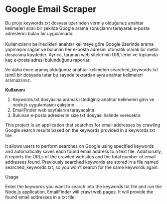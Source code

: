 # Google Email Scraper

Bu proje keywords.txt dosyası üzerinden vermiş olduğunuz anahtar kelimeleri sıralı bir şekilde Google arama sonuçlarını tarayarak e-posta adreslerini bulan bir uygulamadır. 
<br/>
<br/>
Kullanıcıların belirledikleri anahtar kelimeye göre Google üzerinde arama yapmasını sağlar ve bulunan her e-posta adresini otomatik olarak bir metin dosyasına kaydeder.
Ayrıca, taranan web sitelerinin URL'lerini ve toplamda kaç e-posta adresi bulunduğunu raporlar.

Ve daha önce aramış olduğunuz anahtar kelimeleri searched_keywords.txt isimli bir dosyada tutar bu sayede tekrardan aynı anahtar kelimeleri aramazsınız.

**Kullanımı**
<br />
1. Keywords.txt dosyasına aramak istediğiniz anahtar kelimeleri girin ve node.js uygulamasını çalıştırın.
2. EmailFinder web sayfalarını tarayacaktır.
3. Bulunan e-posta adreslerini size txt dosyası halinde verecektir.


This project is an application that searches for email addresses by crawling Google search results based on the keywords provided in a keywords.txt file. 
<br/>
<br/>
It allows users to perform searches on Google using specified keywords and automatically saves each found email address to a text file. Additionally, it reports the URLs of the crawled websites and the total number of email addresses found.
Previously searched keywords are stored in a file named searched_keywords.txt, so you won’t search for the same keywords again.

Usage
<br />

Enter the keywords you want to search into the keywords.txt file and run the Node.js application.
EmailFinder will crawl web pages.
It will provide the found email addresses in a txt file.




